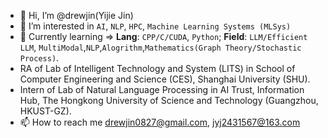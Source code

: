 - 👋 Hi, I’m @drewjin(Yijie Jin)
- 👀 I’m interested in `AI`, `NLP`, `HPC`, `Machine Learning Systems (MLSys)`
- 🌱 Currently learning => **Lang**: `CPP/C/CUDA`, `Python`; **Field**: `LLM/Efficient LLM`, `MultiModal`,`NLP`,`Alogrithm`,`Mathematics(Graph Theory/Stochastic Process)`.
- RA of Lab of Intelligent Technology and System (LITS) in School of Computer Engineering and Science (CES), Shanghai University (SHU).
- Intern of Lab of Natural Language Processing in AI Trust, Information Hub, The Hongkong University of Science and Technology (Guangzhou, HKUST-GZ).
- 📫 How to reach me drewjin0827@gmail.com, jyj2431567@163.com

<!---
Jinyijiedrew/Jinyijiedrew is a ✨ special ✨ repository because its `README.md` (this file) appears on your GitHub profile.
You can click the Preview link to take a look at your changes.
--->

